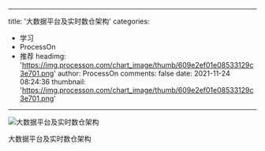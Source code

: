 
---
title: '大数据平台及实时数仓架构'
categories: 
 - 学习
 - ProcessOn
 - 推荐
headimg: 'https://img.processon.com/chart_image/thumb/609e2ef01e08533129c3e701.png'
author: ProcessOn
comments: false
date: 2021-11-24 08:24:36
thumbnail: 'https://img.processon.com/chart_image/thumb/609e2ef01e08533129c3e701.png'
---

<div>   
<img class="thumb" alt="大数据平台及实时数仓架构" src="https://img.processon.com/chart_image/thumb/609e2ef01e08533129c3e701.png" referrerpolicy="no-referrer">
<p>大数据平台及实时数仓架构</p>  
</div>
            